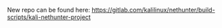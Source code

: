 New repo can be found here: https://gitlab.com/kalilinux/nethunter/build-scripts/kali-nethunter-project
